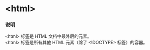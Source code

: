# &lt;html&gt;

### 说明

&lt;html&gt; 标签是 HTML 文档中最外层的元素。  
&lt;html&gt; 标签是所有其他 HTML 元素（除了 &lt;!DOCTYPE&gt; 标签）的容器。
